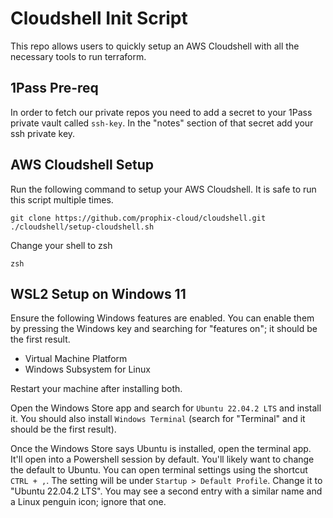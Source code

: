 # Cloudshell Init Script

This repo allows users to quickly setup an AWS Cloudshell with all the
necessary tools to run terraform.

## 1Pass Pre-req

In order to fetch our private repos you need to add a secret to your 1Pass
private vault called `ssh-key`. In the "notes" section of that secret add your
ssh private key.

## AWS Cloudshell Setup

Run the following command to setup your AWS Cloudshell. It is safe to run this
script multiple times.

```
git clone https://github.com/prophix-cloud/cloudshell.git
./cloudshell/setup-cloudshell.sh
```

Change your shell to zsh
```
zsh
```

## WSL2 Setup on Windows 11

Ensure the following Windows features are enabled. You can enable them by
pressing the Windows key and searching for "features on"; it should be the
first result.

- Virtual Machine Platform
- Windows Subsystem for Linux

Restart your machine after installing both.

Open the Windows Store app and search for `Ubuntu 22.04.2 LTS` and install it.
You should also install `Windows Terminal` (search for "Terminal" and it should
be the first result).

Once the Windows Store says Ubuntu is installed, open the terminal app. It'll
open into a Powershell session by default. You'll likely want to change the
default to Ubuntu. You can open terminal settings using the shortcut `CTRL +
,`. The setting will be under `Startup > Default Profile`. Change it to "Ubuntu
22.04.2 LTS". You may see a second entry with a similar name and a Linux
penguin icon; ignore that one.

